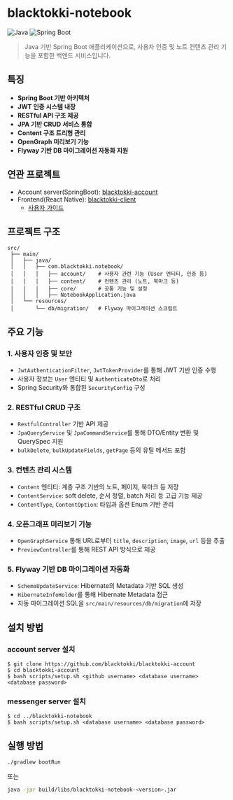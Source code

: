 # blacktokki-notebook
![Java](https://img.shields.io/badge/java-17-ED8B00)
![Spring Boot](https://img.shields.io/badge/Spring%20Boot-3.4-6DB33F)

> Java 기반 Spring Boot 애플리케이션으로, 사용자 인증 및 노트 컨텐츠 관리 기능을 포함한 백엔드 서비스입니다.

## 특징

* **Spring Boot 기반 아키텍처**
* **JWT 인증 시스템 내장**
* **RESTful API 구조 제공**
* **JPA 기반 CRUD 서비스 통합**
* **Content 구조 트리형 관리**
* **OpenGraph 미리보기 기능**
* **Flyway 기반 DB 마이그레이션 자동화 지원**

## 연관 프로젝트
* Account server(SpringBoot): [blacktokki-account](https://github.com/blacktokki/blacktokki-account)
* Frontend(React Native): [blacktokki-client](https://github.com/blacktokki/blacktokki-client/tree/master/apps/notebook)
    * [사용자 가이드](https://github.com/blacktokki/blacktokki-client/blob/master/apps/notebook/web/%EC%82%AC%EC%9A%A9%20%EB%B0%A9%EB%B2%95.md)

## 프로젝트 구조

```
src/
 ├── main/
 │   ├── java/
 │   │   ├── com.blacktokki.notebook/
 │   │   │   ├── account/    # 사용자 관련 기능 (User 엔티티, 인증 등)
 │   │   │   ├── content/    # 컨텐츠 관리 (노트, 북마크 등)
 │   │   │   ├── core/       # 공통 기능 및 설정
 │   │   │   ├── NotebookApplication.java
 │   └── resources/
 │       └── db/migration/   # Flyway 마이그레이션 스크립트
```

## 주요 기능

### 1. 사용자 인증 및 보안

* `JwtAuthenticationFilter`, `JwtTokenProvider`를 통해 JWT 기반 인증 수행
* 사용자 정보는 `User` 엔티티 및 `AuthenticateDto`로 처리
* Spring Security와 통합된 `SecurityConfig` 구성

### 2. RESTful CRUD 구조

* `RestfulController` 기반 API 제공
* `JpaQueryService` 및 `JpaCommandService`를 통해 DTO/Entity 변환 및 QuerySpec 지원
* `bulkDelete`, `bulkUpdateFields`, `getPage` 등의 유틸 메서드 포함

### 3. 컨텐츠 관리 시스템

* `Content` 엔티티: 계층 구조 기반의 노트, 페이지, 북마크 등 저장
* `ContentService`: soft delete, 순서 정렬, batch 처리 등 고급 기능 제공
* `ContentType`, `ContentOption`: 타입과 옵션 Enum 기반 관리

### 4. 오픈그래프 미리보기 기능

* `OpenGraphService` 통해 URL로부터 `title`, `description`, `image`, `url` 등을 추출
* `PreviewController`를 통해 REST API 방식으로 제공

### 5. Flyway 기반 DB 마이그레이션 자동화

* `SchemaUpdateService`: Hibernate의 Metadata 기반 SQL 생성
* `HibernateInfoHolder`를 통해 Hibernate Metadata 접근
* 자동 마이그레이션 SQL을 `src/main/resources/db/migration`에 저장

## 설치 방법
### account server 설치
    $ git clone https://github.com/blacktokki/blacktokki-account
    $ cd blacktokki-account
    $ bash scripts/setup.sh <github username> <database username> <database password>
### messenger server 설치
    $ cd ../blacktokki-notebook
    $ bash scripts/setup.sh <database username> <database password>

## 실행 방법

```bash
./gradlew bootRun
```

또는

```bash
java -jar build/libs/blacktokki-notebook-<version>.jar
```
